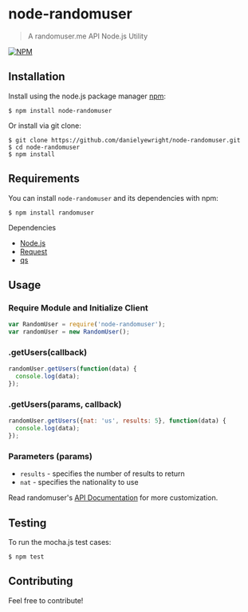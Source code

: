 # node-randomuser

> A randomuser.me API Node.js Utility

[![NPM](https://nodei.co/npm/node-randomuser.png?mini=true)](https://nodei.co/npm/node-randomuser/)

## Installation

Install using the node.js package manager [npm](http://npmjs.org/):

```shell
$ npm install node-randomuser
```
    
Or install via git clone:

```shell
$ git clone https://github.com/danielyewright/node-randomuser.git
$ cd node-randomuser
$ npm install
```

## Requirements

You can install `node-randomuser` and its dependencies with npm: 

```shell  
$ npm install randomuser
```

Dependencies

* [Node.js](http://nodejs.org/)
* [Request](https://github.com/mikeal/request)
* [qs](https://github.com/visionmedia/node-querystring)

## Usage

### Require Module and Initialize Client

```javascript
var RandomUser = require('node-randomuser');
var randomUser = new RandomUser();
```

### .getUsers(callback)

```javascript
randomUser.getUsers(function(data) {
  console.log(data);
});
```

### .getUsers(params, callback)

```javascript
randomUser.getUsers({nat: 'us', results: 5}, function(data) {
  console.log(data);
});
```

### Parameters (params)

* `results` - specifies the number of results to return
* `nat` - specifies the nationality to use

Read randomuser's [API Documentation](https://randomuser.me/documentation) for more customization.

## Testing

To run the mocha.js test cases:

```shell
$ npm test
```

## Contributing

Feel free to contribute!